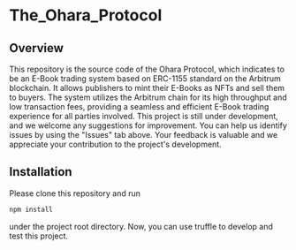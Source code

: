 # The_Ohara_Protocol
## Overview
 This repository is the source code of the Ohara Protocol, which indicates to be an E-Book trading system based on ERC-1155 standard on the Arbitrum blockchain. It allows publishers to mint their E-Books as NFTs and sell them to buyers. The system utilizes the Arbitrum chain for its high throughput and low transaction fees, providing a seamless and efficient E-Book trading experience for all parties involved.
 This project is still under development, and we welcome any suggestions for improvement. You can help us identify issues by using the "Issues" tab above. Your feedback is valuable and we appreciate your contribution to the project's development.
## Installation
 Please clone this repository and run
 ```bash
 npm install
 ```
 under the project root directory.
 Now, you can use truffle to develop and test this project.